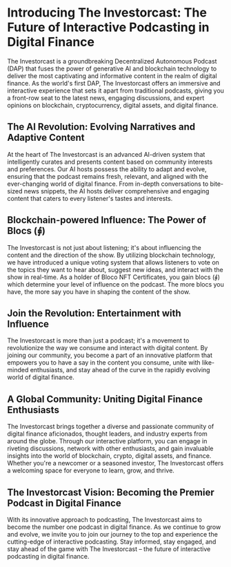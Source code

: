 # Introducing The Investorcast: The Future of Interactive Podcasting in Digital Finance

The Investorcast is a groundbreaking Decentralized Autonomous Podcast (DAP) that fuses the power of generative AI and blockchain technology to deliver the most captivating and informative content in the realm of digital finance. As the world's first DAP, The Investorcast offers an immersive and interactive experience that sets it apart from traditional podcasts, giving you a front-row seat to the latest news, engaging discussions, and expert opinions on blockchain, cryptocurrency, digital assets, and digital finance.

## The AI Revolution: Evolving Narratives and Adaptive Content

At the heart of The Investorcast is an advanced AI-driven system that intelligently curates and presents content based on community interests and preferences. Our AI hosts possess the ability to adapt and evolve, ensuring that the podcast remains fresh, relevant, and aligned with the ever-changing world of digital finance. From in-depth conversations to bite-sized news snippets, the AI hosts deliver comprehensive and engaging content that caters to every listener's tastes and interests.

## Blockchain-powered Influence: The Power of Blocs (⨖)

The Investorcast is not just about listening; it's about influencing the content and the direction of the show. By utilizing blockchain technology, we have introduced a unique voting system that allows listeners to vote on the topics they want to hear about, suggest new ideas, and interact with the show in real-time. As a holder of Bloco NFT Certificates, you gain blocs (⨖) which determine your level of influence on the podcast. The more blocs you have, the more say you have in shaping the content of the show.

## Join the Revolution: Entertainment with Influence

The Investorcast is more than just a podcast; it's a movement to revolutionize the way we consume and interact with digital content. By joining our community, you become a part of an innovative platform that empowers you to have a say in the content you consume, unite with like-minded enthusiasts, and stay ahead of the curve in the rapidly evolving world of digital finance.

## A Global Community: Uniting Digital Finance Enthusiasts

The Investorcast brings together a diverse and passionate community of digital finance aficionados, thought leaders, and industry experts from around the globe. Through our interactive platform, you can engage in riveting discussions, network with other enthusiasts, and gain invaluable insights into the world of blockchain, crypto, digital assets, and finance. Whether you're a newcomer or a seasoned investor, The Investorcast offers a welcoming space for everyone to learn, grow, and thrive.

## The Investorcast Vision: Becoming the Premier Podcast in Digital Finance

With its innovative approach to podcasting, The Investorcast aims to become the number one podcast in digital finance. As we continue to grow and evolve, we invite you to join our journey to the top and experience the cutting-edge of interactive podcasting. Stay informed, stay engaged, and stay ahead of the game with The Investorcast – the future of interactive podcasting in digital finance.
